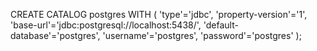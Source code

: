 CREATE CATALOG postgres WITH (
    'type'='jdbc',
    'property-version'='1',
    'base-url'='jdbc:postgresql://localhost:5438/',
    'default-database'='postgres',
    'username'='postgres',
    'password'='postgres'
);
